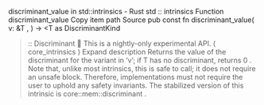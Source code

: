 discriminant_value in std::intrinsics - Rust
std
::
intrinsics
Function
discriminant_value
Copy item path
Source
pub const fn discriminant_value<T>(
    v:
&T
,
) -> <T as
DiscriminantKind
>::
Discriminant
🔬
This is a nightly-only experimental API. (
core_intrinsics
)
Expand description
Returns the value of the discriminant for the variant in ‘v’;
if
T
has no discriminant, returns
0
.
Note that, unlike most intrinsics, this is safe to call;
it does not require an
unsafe
block.
Therefore, implementations must not require the user to uphold
any safety invariants.
The stabilized version of this intrinsic is
core::mem::discriminant
.